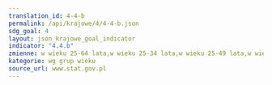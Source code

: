 ```yaml
---
translation_id: 4-4-b
permalink: /api/krajowe/4/4-4-b.json
sdg_goal: 4
layout: json_krajowe_goal_indicator
indicator: "4.4.b"
zmienne: w wieku 25-64 lata,w wieku 25-34 lata,w wieku 25-49 lata,w wieku 25-74 lata,w wieku 35-44 lata,w wieku 45-54 lata,w wieku 50-74 lata,w wieku 55-64 lata
kategorie: wg grup wieku
source_url: www.stat.gov.pl
---
```

